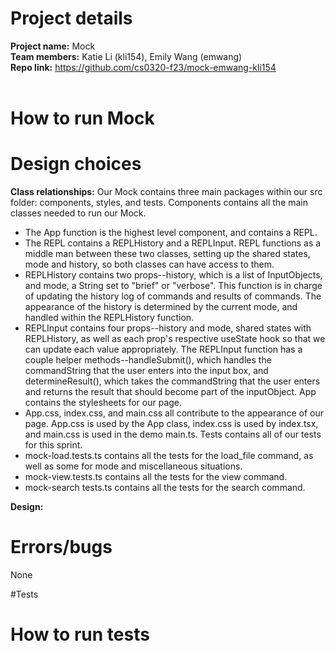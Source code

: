 # Project details
**Project name:** Mock<br>
**Team members:** Katie Li (kli154), Emily Wang (emwang)<br>
**Repo link:** https://github.com/cs0320-f23/mock-emwang-kli154<br><br>

# How to run Mock

# Design choices
**Class relationships:** Our Mock contains three main packages within our src folder: components, styles, and tests. Components contains all the main classes needed to run our Mock.
* The App function is the highest level component, and contains a REPL.
* The REPL contains a REPLHistory and a REPLInput. REPL functions as a middle man between these two classes, setting up the shared states, mode and history, so both classes can have access to them.
* REPLHistory contains two props--history, which is a list of InputObjects, and mode, a String set to "brief" or "verbose". This function is in charge of updating the history log of commands and results of commands. The appearance of the history is determined by the current mode, and handled within the REPLHistory function.
* REPLInput contains four props--history and mode, shared states with REPLHistory, as well as each prop's respective useState hook so that we can update each value appropriately. The REPLInput function has a couple helper methods--handleSubmit(), which handles the commandString that the user enters into the input box, and determineResult(), which takes the commandString that the user enters and returns the result that should become part of the inputObject.
App contains the stylesheets for our page.
* App.css, index.css, and main.css all contribute to the appearance of our page. App.css is used by the App class, index.css is used by index.tsx, and main.css is used in the demo main.ts.
Tests contains all of our tests for this sprint.
* mock-load.tests.ts contains all the tests for the load_file command, as well as some for mode and miscellaneous situations.
* mock-view.tests.ts contains all the tests for the view command.
* mock-search tests.ts contains all the tests for the search command.

**Design:** 

# Errors/bugs
None

#Tests

# How to run tests
